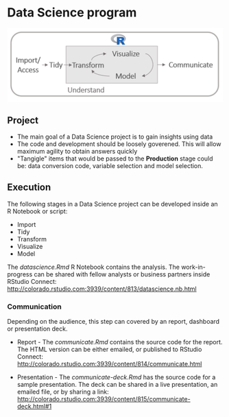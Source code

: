 
Data Science program
===============================

<img src="/zzz-images/datascience.PNG" style="display: block; margin: auto;" />

## Project

- The main goal of a Data Science project is to gain insights using data
- The code and development should be loosely goverened.  This will allow maximum agility to obtain answers quickly
- "Tangigle" items that would be passed to the **Production** stage could be: data conversion code, variable selection and model selection.


## Execution

The following stages in a Data Science project can be developed inside an R Notebook or script:

- Import
- Tidy
- Transform
- Visualize
- Model 

The *datascience.Rmd* R Notebook contains the analysis.  The work-in-progress can be shared with fellow analysts or business partners inside RStudio Connect: http://colorado.rstudio.com:3939/content/813/datascience.nb.html

### Communication

Depending on the audience, this step can covered by an report, dashboard or presentation deck.

- Report - The *communicate.Rmd* contains the source code for the report.  The HTML version can be either emailed, or published to RStudio Connect: http://colorado.rstudio.com:3939/content/814/communicate.html

- Presentation - The *communicate-deck.Rmd* has the source code for a sample presentation.  The deck can be shared in a live presentation, an emailed file, or by sharing a link: http://colorado.rstudio.com:3939/content/815/communicate-deck.html#1



